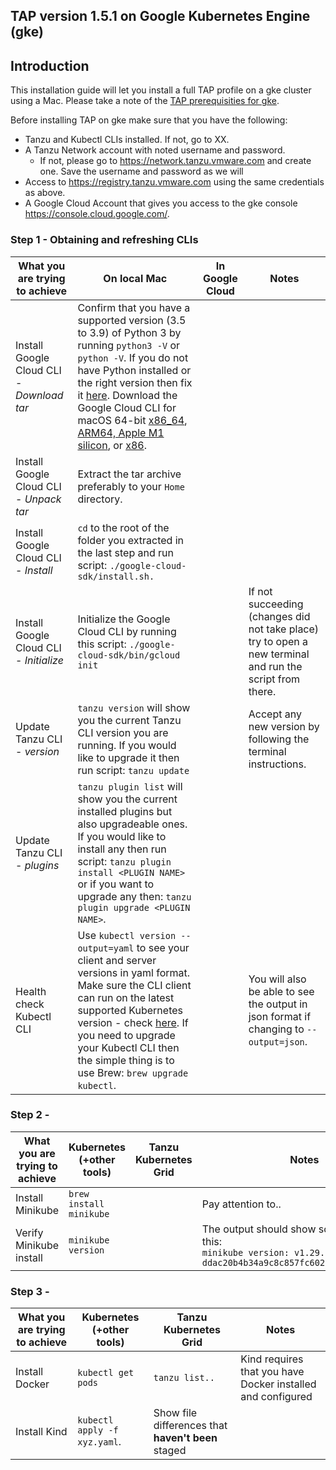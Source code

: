 ## TAP version 1.5.1 on Google Kubernetes Engine (gke)

## Introduction
This installation guide will let you install a full TAP profile on a gke cluster using a Mac. Please take a note of the [TAP prerequisities for gke](https://docs.vmware.com/en/VMware-Tanzu-Application-Platform/1.5/tap/prerequisites.html#:~:text=Google%20Kubernetes%20Engine).

Before installing TAP on gke make sure that you have the following:
* Tanzu and Kubectl CLIs installed. If not, go to XX.
* A Tanzu Network account with noted username and password.
  - If not, please go to https://network.tanzu.vmware.com and create one. Save the username and password as we will 
* Access to https://registry.tanzu.vmware.com using the same credentials as above.
* A Google Cloud Account that gives you access to the gke console https://console.cloud.google.com/.

### Step 1 - Obtaining and refreshing CLIs
| What you are trying to achieve | On local Mac | In Google Cloud | Notes |
| --- | --- | --- | --- |
| Install Google Cloud CLI - *Download tar* | Confirm that you have a supported version (3.5 to 3.9) of Python 3 by running `python3 -V` or `python -V`. If you do not have Python installed or the right version then fix it [here](https://www.python.org/downloads/). Download the Google Cloud CLI for macOS 64-bit [x86_64](https://dl.google.com/dl/cloudsdk/channels/rapid/downloads/google-cloud-cli-435.0.1-darwin-x86_64.tar.gz), [ARM64, Apple M1 silicon](https://dl.google.com/dl/cloudsdk/channels/rapid/downloads/google-cloud-cli-435.0.1-darwin-arm.tar.gz), or [x86](https://dl.google.com/dl/cloudsdk/channels/rapid/downloads/google-cloud-cli-435.0.1-darwin-x86.tar.gz). |  |  |
| Install Google Cloud CLI - *Unpack tar* | Extract the tar archive preferably to your `Home` directory. |  |  |
| Install Google Cloud CLI - *Install* | `cd` to the root of the folder you extracted in the last step and run script: `./google-cloud-sdk/install.sh.` |  |  |
| Install Google Cloud CLI - *Initialize* | Initialize the Google Cloud CLI by running this script: `./google-cloud-sdk/bin/gcloud init` |  | If not succeeding (changes did not take place) try to open a new terminal and run the script from there. |
| Update Tanzu CLI - *version*| `tanzu version` will show you the current Tanzu CLI version you are running. If you would like to upgrade it then run script: `tanzu update`|  | Accept any new version by following the terminal instructions. |
| Update Tanzu CLI - *plugins*| `tanzu plugin list` will show you the current installed plugins but also upgradeable ones. If you would like to install any then run script: `tanzu plugin install <PLUGIN NAME>` or if you want to upgrade any then: `tanzu plugin upgrade <PLUGIN NAME>`.| | |
| Health check Kubectl CLI | Use `kubectl version --output=yaml` to see your client and server versions in yaml format. Make sure the CLI client can run on the latest supported Kubernetes version - check [here](https://kubernetes.io/releases/). If you need to upgrade your Kubectl CLI then the simple thing is to use Brew: `brew upgrade kubectl`. || You will also be able to see the output in json format if changing to `--output=json`.|
  
### Step 2 - 
| What you are trying to achieve | Kubernetes (+other tools) | Tanzu Kubernetes Grid | Notes |
| --- | --- | --- | --- |
| Install Minikube | `brew install minikube` |  | Pay attention to.. |
| Verify Minikube install | `minikube version` | | The output should show something like this:<br />`minikube version: v1.29.0 commit: ddac20b4b34a9c8c857fc602203b6ba2679794d3`|

### Step 3 - 
| What you are trying to achieve | Kubernetes (+other tools) | Tanzu Kubernetes Grid | Notes |
| --- | --- | --- | --- |
| Install Docker | `kubectl get pods` | `tanzu list..`| Kind requires that you have Docker installed and configured |
| Install Kind | `kubectl apply -f xyz.yaml`. | Show file differences that **haven't been** staged |
